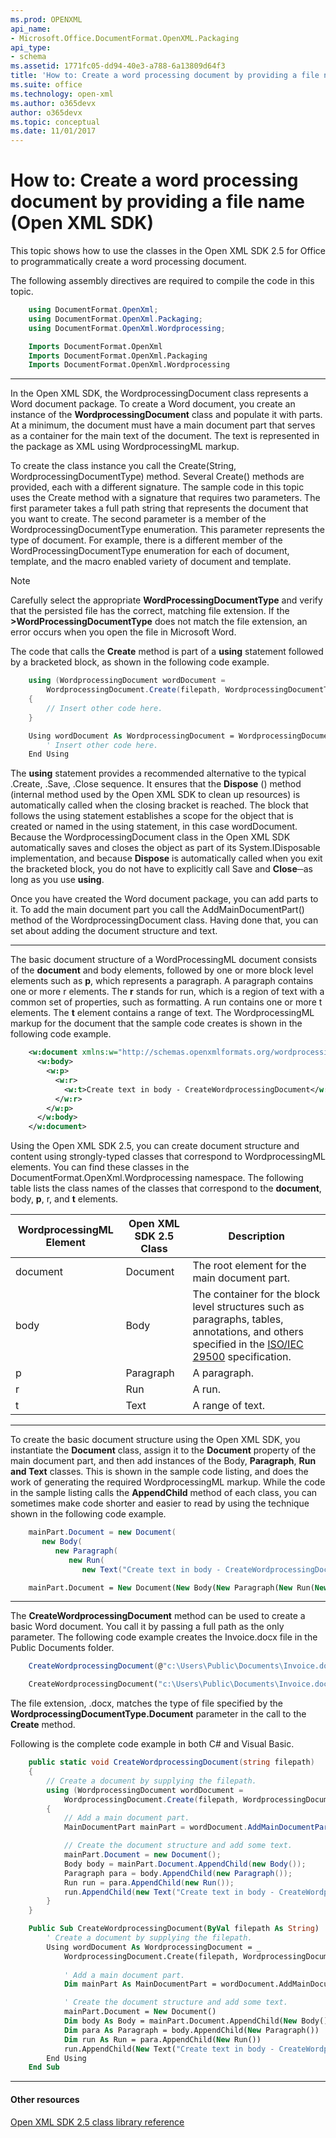 ```yaml
---
ms.prod: OPENXML
api_name:
- Microsoft.Office.DocumentFormat.OpenXML.Packaging
api_type:
- schema
ms.assetid: 1771fc05-dd94-40e3-a788-6a13809d64f3
title: 'How to: Create a word processing document by providing a file name (Open XML SDK)'
ms.suite: office
ms.technology: open-xml
ms.author: o365devx
author: o365devx
ms.topic: conceptual
ms.date: 11/01/2017
---
```

# How to: Create a word processing document by providing a file name (Open XML SDK)

This topic shows how to use the classes in the Open XML SDK 2.5 for
Office to programmatically create a word processing document.

The following assembly directives are required to compile the code in
this topic.

```csharp
    using DocumentFormat.OpenXml;
    using DocumentFormat.OpenXml.Packaging;
    using DocumentFormat.OpenXml.Wordprocessing;
```

```vb
    Imports DocumentFormat.OpenXml
    Imports DocumentFormat.OpenXml.Packaging
    Imports DocumentFormat.OpenXml.Wordprocessing
```

--------------------------------------------------------------------------------

In the Open XML SDK, the <span sdata="cer"
target="T:DocumentFormat.OpenXml.Packaging.WordprocessingDocument"><span
class="nolink">WordprocessingDocument</span></span> class represents a
Word document package. To create a Word document, you create an instance
of the **WordprocessingDocument** class and
populate it with parts. At a minimum, the document must have a main
document part that serves as a container for the main text of the
document. The text is represented in the package as XML using
WordprocessingML markup.

To create the class instance you call the <span sdata="cer"
target="M:DocumentFormat.OpenXml.Packaging.WordprocessingDocument.Create(System.String,DocumentFormat.OpenXml.WordprocessingDocumentType)"><span
class="nolink">Create(String, WordprocessingDocumentType)</span></span>
method. Several <span sdata="cer"
target="Overload:DocumentFormat.OpenXml.Packaging.WordprocessingDocument.Create"><span
class="nolink">Create()</span></span> methods are provided, each with a
different signature. The sample code in this topic uses the <span
class="keyword">Create</span> method with a signature that requires two
parameters. The first parameter takes a full path string that represents
the document that you want to create. The second parameter is a member
of the <span sdata="cer"
target="T:DocumentFormat.OpenXml.WordprocessingDocumentType"><span
class="nolink">WordprocessingDocumentType</span></span> enumeration.
This parameter represents the type of document. For example, there is a
different member of the <span
class="keyword">WordProcessingDocumentType</span> enumeration for each
of document, template, and the macro enabled variety of document and
template.

> [!NOTE]
> Carefully select the appropriate **WordProcessingDocumentType** and verify that the persisted file has the correct, matching file extension. If the **>WordProcessingDocumentType** does not match the file extension, an error occurs when you open the file in Microsoft Word.



The code that calls the **Create** method is
part of a **using** statement followed by a
bracketed block, as shown in the following code example.

```csharp
    using (WordprocessingDocument wordDocument =
        WordprocessingDocument.Create(filepath, WordprocessingDocumentType.Document))
    {
        // Insert other code here. 
    }
```

```vb
    Using wordDocument As WordprocessingDocument = WordprocessingDocument.Create(filepath, WordprocessingDocumentType.Document)
        ' Insert other code here. 
    End Using
```

The **using** statement provides a recommended
alternative to the typical .Create, .Save, .Close sequence. It ensures
that the **Dispose** () method (internal method
used by the Open XML SDK to clean up resources) is automatically called
when the closing bracket is reached. The block that follows the <span
class="keyword">using</span> statement establishes a scope for the
object that is created or named in the <span
class="keyword">using</span> statement, in this case <span
class="keyword">wordDocument</span>. Because the <span
class="keyword">WordprocessingDocument</span> class in the Open XML SDK
automatically saves and closes the object as part of its <span
class="keyword">System.IDisposable</span> implementation, and because
**Dispose** is automatically called when you
exit the bracketed block, you do not have to explicitly call <span
class="keyword">Save</span> and **Close**─as
long as you use **using**.

Once you have created the Word document package, you can add parts to
it. To add the main document part you call the <span sdata="cer"
target="M:DocumentFormat.OpenXml.Packaging.WordprocessingDocument.AddMainDocumentPart"><span
class="nolink">AddMainDocumentPart()</span></span> method of the <span
class="keyword">WordprocessingDocument</span> class. Having done that,
you can set about adding the document structure and text.


--------------------------------------------------------------------------------

The basic document structure of a WordProcessingML document consists of
the **document** and <span
class="keyword">body</span> elements, followed by one or more block
level elements such as **p**, which represents
a paragraph. A paragraph contains one or more <span
class="keyword">r</span> elements. The **r**
stands for run, which is a region of text with a common set of
properties, such as formatting. A run contains one or more <span
class="keyword">t</span> elements. The **t**
element contains a range of text. The WordprocessingML markup for the
document that the sample code creates is shown in the following code
example.

```xml
    <w:document xmlns:w="http://schemas.openxmlformats.org/wordprocessingml/2006/main">
      <w:body>
        <w:p>
          <w:r>
            <w:t>Create text in body - CreateWordprocessingDocument</w:t>
          </w:r>
        </w:p>
      </w:body>
    </w:document>
```

Using the Open XML SDK 2.5, you can create document structure and
content using strongly-typed classes that correspond to WordprocessingML
elements. You can find these classes in the <span sdata="cer"
target="N:DocumentFormat.OpenXml.Wordprocessing"><span
class="nolink">DocumentFormat.OpenXml.Wordprocessing</span></span>
namespace. The following table lists the class names of the classes that
correspond to the **document**, <span
class="keyword">body</span>, **p**, <span
class="keyword">r</span>, and **t** elements.

| WordprocessingML Element | Open XML SDK 2.5 Class | Description |
|---|---|---|
| document | Document | The root element for the main document part. |
| body | Body | The container for the block level structures such as paragraphs, tables, annotations, and others specified in the [ISO/IEC 29500](http://go.microsoft.com/fwlink/?LinkId=194337) specification. |
| p | Paragraph | A paragraph. |
| r | Run | A run. |
| t | Text | A range of text. |



--------------------------------------------------------------------------------

To create the basic document structure using the Open XML SDK, you
instantiate the **Document** class, assign it
to the **Document** property of the main
document part, and then add instances of the <span
class="keyword">Body</span>, **Paragraph**,
**Run</span> and <span class="keyword">Text**
classes. This is shown in the sample code listing, and does the work of
generating the required WordprocessingML markup. While the code in the
sample listing calls the **AppendChild** method
of each class, you can sometimes make code shorter and easier to read by
using the technique shown in the following code example.

```csharp
    mainPart.Document = new Document(
       new Body(
          new Paragraph(
             new Run(
                new Text("Create text in body - CreateWordprocessingDocument")))));
```

```vb
    mainPart.Document = New Document(New Body(New Paragraph(New Run(New Text("Create text in body - CreateWordprocessingDocument")))))
```

--------------------------------------------------------------------------------

The **CreateWordprocessingDocument** method can
be used to create a basic Word document. You call it by passing a full
path as the only parameter. The following code example creates the
Invoice.docx file in the Public Documents folder.

```csharp
    CreateWordprocessingDocument(@"c:\Users\Public\Documents\Invoice.docx");
```

```vb
    CreateWordprocessingDocument("c:\Users\Public\Documents\Invoice.docx")
```

The file extension, .docx, matches the type of file specified by the
**WordprocessingDocumentType.Document**
parameter in the call to the **Create** method.

Following is the complete code example in both C\# and Visual Basic.

```csharp
    public static void CreateWordprocessingDocument(string filepath)
    {
        // Create a document by supplying the filepath. 
        using (WordprocessingDocument wordDocument =
            WordprocessingDocument.Create(filepath, WordprocessingDocumentType.Document))
        {
            // Add a main document part. 
            MainDocumentPart mainPart = wordDocument.AddMainDocumentPart();

            // Create the document structure and add some text.
            mainPart.Document = new Document();
            Body body = mainPart.Document.AppendChild(new Body());
            Paragraph para = body.AppendChild(new Paragraph());
            Run run = para.AppendChild(new Run());
            run.AppendChild(new Text("Create text in body - CreateWordprocessingDocument"));
        }
    }
```

```vb
    Public Sub CreateWordprocessingDocument(ByVal filepath As String)
        ' Create a document by supplying the filepath.
        Using wordDocument As WordprocessingDocument = _
            WordprocessingDocument.Create(filepath, WordprocessingDocumentType.Document)
        
            ' Add a main document part. 
            Dim mainPart As MainDocumentPart = wordDocument.AddMainDocumentPart()

            ' Create the document structure and add some text.
            mainPart.Document = New Document()
            Dim body As Body = mainPart.Document.AppendChild(New Body())
            Dim para As Paragraph = body.AppendChild(New Paragraph())
            Dim run As Run = para.AppendChild(New Run())
            run.AppendChild(New Text("Create text in body - CreateWordprocessingDocument"))
        End Using
    End Sub
```

--------------------------------------------------------------------------------

#### Other resources

[Open XML SDK 2.5 class library reference](http://msdn.microsoft.com/library/36c8a76e-ce1b-5959-7e85-5d77db7f46d6(Office.15).aspx)
